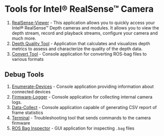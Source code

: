 # Tools for Intel® RealSense™ Camera

1. [RealSense-Viewer](https://github.com/kzobov/librealsense/tree/7148f9ae1d78b5d44bee4fc578bf0b8fb9a220c5/tools/realsense-viewer/README.md) - This application allows you to quickly access your Intel® RealSense™ Depth cameras and modules.  It allows you to view the depth stream, record and playback streams, configure your camera and much more.
2. [Depth Quality Tool](https://github.com/kzobov/librealsense/tree/7148f9ae1d78b5d44bee4fc578bf0b8fb9a220c5/tools/depth-quality/README.md) - Application that calculates and visualizes depth metrics to assess and characterize the quality of the depth data.
3. [Convert Tool](https://github.com/kzobov/librealsense/tree/7148f9ae1d78b5d44bee4fc578bf0b8fb9a220c5/tools/convert/README.md) - Console application for converting ROS-bag files to various formats

## Debug Tools

1. [Enumerate-Devices](https://github.com/kzobov/librealsense/tree/7148f9ae1d78b5d44bee4fc578bf0b8fb9a220c5/tools/enumerate-devices/README.md) - Console application providing information about connected devices
2. [Firmware-Logger](https://github.com/kzobov/librealsense/tree/7148f9ae1d78b5d44bee4fc578bf0b8fb9a220c5/tools/fw-logger/README.md) - Console application for collecting internal camera logs.
3. [Data-Collect](https://github.com/kzobov/librealsense/tree/7148f9ae1d78b5d44bee4fc578bf0b8fb9a220c5/tools/data-collect/README.md) - Console application capable of generating CSV report of frame statistics
4. [Terminal](https://github.com/kzobov/librealsense/tree/7148f9ae1d78b5d44bee4fc578bf0b8fb9a220c5/tools/terminal/README.md) - Troubleshooting tool that sends commands to the camera firmware
5. [ROS Bag Inspector](https://github.com/kzobov/librealsense/tree/7148f9ae1d78b5d44bee4fc578bf0b8fb9a220c5/tools/rosbag-inspector/README.md) - GUI application for inspecting `.bag` files

